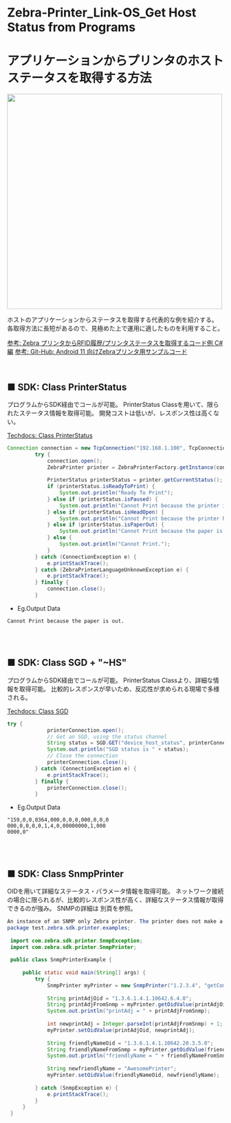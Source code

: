 # Zebra-Printer_Link-OS_Get Host Status from Programs
# アプリケーションからプリンタのホストステータスを取得する方法

<img width="500" src="https://images.unsplash.com/photo-1526498460520-4c246339dccb?q=80&w=1470&auto=format&fit=crop&ixlib=rb-4.0.3&ixid=M3wxMjA3fDB8MHxwaG90by1wYWdlfHx8fGVufDB8fHx8fA%3D%3D">

ホストのアプリケーションからステータスを取得する代表的な例を紹介する。
各取得方法に長短があるので、見極めた上で運用に適したものを利用すること。

[参考: Zebra プリンタからRFID履歴/プリンタステータスを取得するコード例 C#編](https://github.com/shimauma-giken/Zebra-Printer_C-Sharp_Get-Printer-Status_RFID-Logs )
[参考: Git-Hub: Android 11 向けZebraプリンタ用サンプルコード](https://github.com/shimauma-giken/Zebra-Printer_Android-Sample-Code_Print_Pause_Cancel)

</br>

## ■ SDK: Class PrinterStatus

プログラムからSDK経由でコールが可能。
PrinterStatus Classを用いて、限られたステータス情報を取得可能。
開発コストは低いが、レスポンス性は高くない。

[Techdocs: Class PrinterStatus](https://techdocs.zebra.com/link-os/2-14/pc/content/com/zebra/sdk/printer/printerstatus)

```java
Connection connection = new TcpConnection("192.168.1.100", TcpConnection.DEFAULT_ZPL_TCP_PORT);
         try {
             connection.open();
             ZebraPrinter printer = ZebraPrinterFactory.getInstance(connection);
 
             PrinterStatus printerStatus = printer.getCurrentStatus();
             if (printerStatus.isReadyToPrint) {
                 System.out.println("Ready To Print");
             } else if (printerStatus.isPaused) {
                 System.out.println("Cannot Print because the printer is paused.");
             } else if (printerStatus.isHeadOpen) {
                 System.out.println("Cannot Print because the printer head is open.");
             } else if (printerStatus.isPaperOut) {
                 System.out.println("Cannot Print because the paper is out.");
             } else {
                 System.out.println("Cannot Print.");
             }
         } catch (ConnectionException e) {
             e.printStackTrace();
         } catch (ZebraPrinterLanguageUnknownException e) {
             e.printStackTrace();
         } finally {
             connection.close();
         }
```

- Eg.Output Data
```
Cannot Print because the paper is out.
```


</br>
</br>

## ■ SDK: Class SGD + "~HS"

プログラムからSDK経由でコールが可能。
PrinterStatus Classより、詳細な情報を取得可能。
比較的レスポンスが早いため、反応性が求められる現場で多様される。

[Techdocs: Class SGD](https://techdocs.zebra.com/link-os/2-14/pc/content/com/zebra/sdk/printer/sgd)


```java
try {
             printerConnection.open();
             // Get an SGD, using the status channel
             String status = SGD.GET("device_host_status", printerConnection);
             System.out.println("SGD status is " + status);
             // Close the connection
             printerConnection.close();
         } catch (ConnectionException e) {
             e.printStackTrace();
         } finally {
             printerConnection.close();
         }
```

- Eg.Output Data
```
"159,0,0,0364,000,0,0,0,000,0,0,0
000,0,0,0,0,1,4,0,00000000,1,000
0000,0"
```

</br>
</br>

## ■ SDK: Class SnmpPrinter

OIDを用いて詳細なステータス・パラメータ情報を取得可能。
ネットワーク接続の場合に限られるが、比較的レスポンス性が高く、詳細なステータス情報が取得できるのが強み。
SNMPの詳細は 別頁を参照。

```java
An instance of an SNMP only Zebra printer. The printer does not make a raw port connection.
package test.zebra.sdk.printer.examples;
 
 import com.zebra.sdk.printer.SnmpException;
 import com.zebra.sdk.printer.SnmpPrinter;
 
 public class SnmpPrinterExample {
 
     public static void main(String[] args) {
         try {
             SnmpPrinter myPrinter = new SnmpPrinter("1.2.3.4", "getCommunityName", "setCommunityName");
 
             String printAdjOid = "1.3.6.1.4.1.10642.6.4.0";
             String printAdjFromSnmp = myPrinter.getOidValue(printAdjOid);
             System.out.println("printAdj = " + printAdjFromSnmp);
 
             int newprintAdj = Integer.parseInt(printAdjFromSnmp) + 1;
             myPrinter.setOidValue(printAdjOid, newprintAdj);
 
             String friendlyNameOid = "1.3.6.1.4.1.10642.20.3.5.0";
             String friendlyNameFromSnmp = myPrinter.getOidValue(friendlyNameOid);
             System.out.println("friendlyName = " + friendlyNameFromSnmp);
 
             String newfriendlyName = "AwesomePrinter";
             myPrinter.setOidValue(friendlyNameOid, newfriendlyName);
 
         } catch (SnmpException e) {
             e.printStackTrace();
         }
     }
 }
```